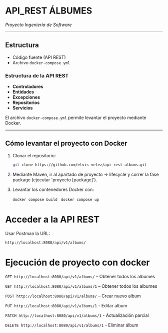 # API_REST ÁLBUMES  
*Proyecto Ingeniería de Software*

---

## Estructura

- Código fuente (API REST)  
- Archivo `docker-compose.yml` 

### Estructura de la API REST

- **Controladores**  
- **Entidades**  
- **Excepciones**  
- **Repositorios**  
- **Servicios**

El archivo `docker-compose.yml` permite levantar el proyecto mediante Docker.

---

## Cómo levantar el proyecto con Docker

1. Clonar el repositorio:

   ```bash
   git clone https://github.com/elvis-velez/api-rest-albums.git

2. Mediante Maven, ir al apartado de proyecto → lifecycle y correr la fase package (ejecutar 'proyecto [package]').

3. Levantar los contenedores Docker con:

     `docker compose build `
     `docker compose up `

# Acceder a la API REST
Usar Postman la URL:

  `http://localhost:8080/api/v1/albums/`


# Ejecución de proyecto con docker

`GET http://localhost:8080/api/v1/albums/` – Obtener todos los albumes

`GET http://localhost:8080/api/v1/albums/1` – Obtener todos los albumes

`POST http://localhost:8080/api/v1/albums/` – Crear nuevo album

`PUT http://localhost:8080/api/v1/albums/1` - Editar album

`PATCH http://localhost:8080/api/v1/albums/1` - Actualización parcial

`DELETE http://localhost:8080/api/v1/albums/1` - Eliminar álbum

